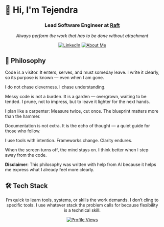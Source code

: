 # 👋 Hi, I'm Tejendra

<div align="center">
  
  ### Lead Software Engineer at [Raft](https://teamraft.com) 
  
  *Always perform the work that has to be done without attachment*
  
  [![LinkedIn](https://img.shields.io/badge/LinkedIn-0077B5?style=for-the-badge&logo=linkedin&logoColor=white)](https://linkedin.com/in/tejendrapatel)
  [![About Me](https://img.shields.io/badge/About%20Me-24292E?style=for-the-badge&logo=github&logoColor=white)](https://tejendra.github.io/)

</div>

## 🧠 Philosophy
<div align="left">
  
Code is a visitor.
It enters, serves, and must someday leave.
I write it clearly, so its purpose is known — even when I am gone.

I do not chase cleverness.
I chase understanding.

Messy code is not a burden.
It is a garden — overgrown, waiting to be tended.
I prune, not to impress, but to leave it lighter for the next hands.

I plan like a carpenter:
Measure twice, cut once.
The blueprint matters more than the hammer.

Documentation is not extra.
It is the echo of thought —
a quiet guide for those who follow.

I use tools with intention.
Frameworks change. Clarity endures.

When the screen turns off, the mind stays on.
I think better when I step away from the code.
  
</div>

**Disclaimer**: This philosophy was written with help from AI because it helps me express what I already feel more clearly.

## 🛠️ Tech Stack

<div align="center">
  <p>I’m quick to learn tools, systems, or skills the work demands. I don’t cling to specific tools. I use whatever stack the problem calls for because flexibility is a technical skill.</p>
</div>

<div align="center">

[![Profile Views](https://komarev.com/ghpvc/?username=tejendra&color=blue&style=flat-square)](https://github.com/tejendra)

</div>

